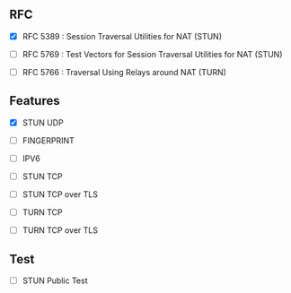 RFC
-----

- [x] RFC 5389 : Session Traversal Utilities for NAT (STUN)
- [ ] RFC 5769 : Test Vectors for Session Traversal Utilities for NAT (STUN)
- [ ] RFC 5766 : Traversal Using Relays around NAT (TURN)


Features
--------

- [x] STUN UDP
- [ ] FINGERPRINT
- [ ] IPV6
- [ ] STUN TCP
- [ ] STUN TCP over TLS
- [ ] TURN TCP
- [ ] TURN TCP over TLS


Test
------

- [ ] STUN Public Test
